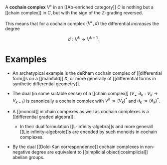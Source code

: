 A **cochain complex** $V^\bullet$ in an [[Ab-enriched category]] $C$ is nothing but a [[chain complex]] in $C$, but with the sign of the $\mathbb{Z}$-grading reversed.

This means that for a cochain complex $(V^\bullet,d)$ the differential _increases_ the degree

$$
  d : V^{k} \to V^{k+1}
  \,.
$$


# Examples #

* An archetypical example is the deRham cochain complex of [[differential form]]s on a [[manifold]] $X$, or more generally of [[differential forms in synthetic differential geometry]]. 

* The dual (in some suitable sense) of a [[chain complex]] $(V_\bullet, \partial_k : V_k \to V_{k-1})$ is canonically a cochain complex with $V^k := (V_k)^*$ and $d_k := (\partial_k)^*$.

* A [[monoid]] in chain compexes as well as cochain complexes is a [[differential graded algebra]].

  * In their dual formulation [[L-infinity-algebra]]s and more generall [[Lie infinity-algebroid]]s are encoded by such monoids in cochain complexes.

* By the dual [[Dold-Kan correspondence]] cochain complexes in non-negative degree are equivalent to [[simplicial object|cosimplicial]] abelian groups.